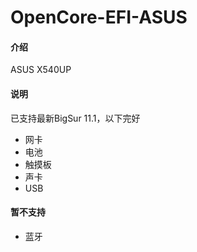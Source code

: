 # OpenCore-EFI-ASUS

#### 介绍
ASUS X540UP

#### 说明
已支持最新BigSur 11.1，以下完好
+ 网卡
+ 电池
+ 触摸板
+ 声卡
+ USB

#### 暂不支持
+ 蓝牙
